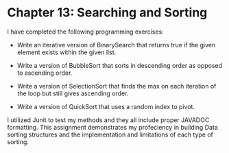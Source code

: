 # Chapter 13: Searching and Sorting

I have completed the following programming exercises:

- Write an iterative version of BinarySearch that returns true if the given element exists within the given list.

- Write a version of BubbleSort that sorts in descending order as opposed to ascending order.

- Write a version of SelectionSort that finds the max on each iteration of the loop but still gives ascending order.

- Write a version of QuickSort that uses a random index to pivot.

I utilized Junit to test my methods and they all include proper JAVADOC formatting. This assignment demonstrates my profeciency in building Data sorting structures and
the implementation and limitations of each type of sorting.
